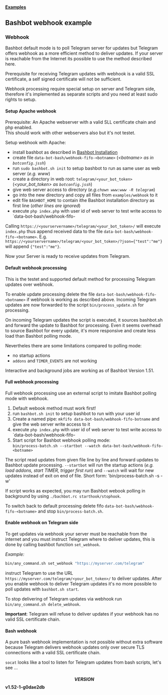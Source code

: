 #### [Examples](../README.md)

## Bashbot webhook example

### Webhook

Bashbot default mode is to poll Telegram server for updates but Telegram offers webhook as a more efficient method to deliver updates.
If your server is reachable from the Internet its possible to use the method described here.

Prerequisite for receiving Telegram updates with webhook is a valid SSL certificate, a self signed certificate will not be sufficient.

Webhook processing require special setup on server and Telegram side, therefore it's implemented as separate scripts and you need at least sudo rights to setup.

#### Setup Apache webhook

Prerequisite: An Apache webserver with a valid SLL certificate chain and php enabled.\
This should work with other webservers also but it's not testet. 

Setup webhook with Apache: 

- install bashbot as described in [Bashbot Installation](../../doc/0_install.md)
- create file `data-bot-bash/webhook-fifo-<botname>` (_\<botname\> as in `botconfig.jssh`_)
- run `sudo bashbot.sh init` to setup bashbot to run as same user as web server (_e.g. www_)
- create a directory in web root: `telegram/<your_bot_token>` (_<your_bot_token> as `botconfig.jssh`_)
- give web server access to directory (_e.g.`chown www:www -R telegram`_)
- go into the new directory and copy all files from `examples/webhook` to it
- edit file `BASHBOT_HOME` to contain ithe Bashbot installation directory as first line (_other lines are ignored_)
- execute `php index.php` with user id of web server to test write access to `data-bot-bash/webhook-fifo-<botname>

Calling `https://<yourservername>/telegram/<your_bot_token>/` will execute `index.php`
thus append received data to the file `data-bot-bash/webhook-fifo-<botname>`.
E.g. `https://<yourservername>/telegram/<your_bot_token>/?json={"test":"me"}` will append `{"test":"me"}`.

Now your Server is ready to receive updates from Telegram. 


#### Default webhook processing

This is the testet and supported default method for processing Telegram updates over webhook.

To enable update processing delete the file `data-bot-bash/webhook-fifo-<botname>` if webhook is working as described above.
Incoming Telegram updates are now forwarded to the script `bin/process_update.sh` for processing.

On incoming Telegram updates the script is executed, it sources bashbot.sh and forward the update to Bashbot for processing.
Even it seems overhead to source Bashbot for every update, it's more responsive and create less load than Bashbot polling mode.

Nevertheles there are some limitations compared to polling mode:
 - no startup actions
 - `addons` and `TIMER_EVENTS` are not working

Interactive and background jobs are working as of Bashbot Version 1.51.

#### Full webhook processing

Full webhook processing use an external script to imitate Bashbot polling mode with webhook.

1. Default webook method must work first!
2. run `bashbot.sh init` to setup bashbot to run with your user id
2. Create a named pipe: `mkfifo data-bot-bash/webhook-fifo-botname` and give the web server write access to it
3. execute `php index.php` with user id of web server to test write access to `data-bot-bash/webhook-fifo-<botname>
4. Start script for Bashbot webhook polling mode:\
`bin/process-batch.sh --startbot --watch data-bot-bash/webhook-fifo-<botname>`

The script read updates from given file line by line and forward updates to Bashbot update processing. `--startbot` will run the startup actions
(_e.g. load addons, start TIMER, trigger first run_) and `--watch` will wait for new updates instead of exit on end of file.
Short form: 'bin/process-batch.sh -s -w'

If script works as expected, you may run Bashbot webook polling in background by using `./bachbot.rc starthook/stophook`.

To switch back to default processing delete fifo `data-bot-bash/webhook-fifo-<botname>` and stop `bin/process-batch.sh`.

#### Enable webhook on Telegram side

To get updates via webhook your server must be reachable from the internet and you must
instruct Telegram where to deliver updates, this is done by calling bashbot function `set_webhook`.

*Example:*

```bash
bin/any_command.sh set_webhook "https://myserver.com/telegram"
```

instruct Telegram to use the URL `https://myserver.com/telegram/<your_bot_token>/` to deliver updates.
After you enable webhook to deliver Telegram updates it's no more possible to poll updates with `bashbot.sh start`.

To stop delivering of Telegram updates via webhook run `bin/any_command.sh delete_webhook`.

**Important**: Telegram will refuse to deliver updates if your webhook has no valid SSL certificate chain.


#### Bash webhook

A pure bash webhook implementation is not possible without extra software because Telegram delivers
webhook updates only over secure TLS connections with a valid SSL certificate chain.

`socat` looks like a tool to listen for Telegram updates from bash scripts, let's see ...


#### $$VERSION$$ v1.52-1-g0dae2db

